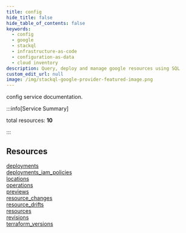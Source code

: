 ```yaml
---
title: config
hide_title: false
hide_table_of_contents: false
keywords:
  - config
  - google
  - stackql
  - infrastructure-as-code
  - configuration-as-data
  - cloud inventory
description: Query, deploy and manage google resources using SQL
custom_edit_url: null
image: /img/stackql-google-provider-featured-image.png
---
```


config service documentation.

:::info[Service Summary]

total resources: __10__  

:::

## Resources
<div class="row">
<div class="providerDocColumn">
<a href="/services/config/deployments/">deployments</a><br />
<a href="/services/config/deployments_iam_policies/">deployments_iam_policies</a><br />
<a href="/services/config/locations/">locations</a><br />
<a href="/services/config/operations/">operations</a><br />
<a href="/services/config/previews/">previews</a>
</div>
<div class="providerDocColumn">
<a href="/services/config/resource_changes/">resource_changes</a><br />
<a href="/services/config/resource_drifts/">resource_drifts</a><br />
<a href="/services/config/resources/">resources</a><br />
<a href="/services/config/revisions/">revisions</a><br />
<a href="/services/config/terraform_versions/">terraform_versions</a>
</div>
</div>